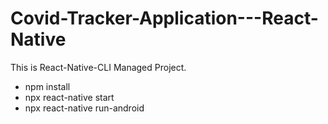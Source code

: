 # Covid-Tracker-Application---React-Native
This is React-Native-CLI Managed Project. 

- npm install
- npx react-native start
- npx react-native run-android
